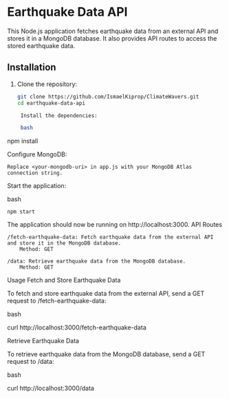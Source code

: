 # Earthquake Data API

This Node.js application fetches earthquake data from an external API and stores it in a MongoDB database. It also provides API routes to access the stored earthquake data.


## Installation

1. Clone the repository:

   ```bash
   git clone https://github.com/IsmaelKiprop/ClimateWavers.git
   cd earthquake-data-api

    Install the dependencies:

    bash

npm install

Configure MongoDB:

    Replace <your-mongodb-uri> in app.js with your MongoDB Atlas connection string.

Start the application:

bash

    npm start

The application should now be running on http://localhost:3000.
API Routes

    /fetch-earthquake-data: Fetch earthquake data from the external API and store it in the MongoDB database.
        Method: GET

    /data: Retrieve earthquake data from the MongoDB database.
        Method: GET

Usage
Fetch and Store Earthquake Data

To fetch and store earthquake data from the external API, send a GET request to /fetch-earthquake-data:

bash

curl http://localhost:3000/fetch-earthquake-data

Retrieve Earthquake Data

To retrieve earthquake data from the MongoDB database, send a GET request to /data:

bash

curl http://localhost:3000/data

